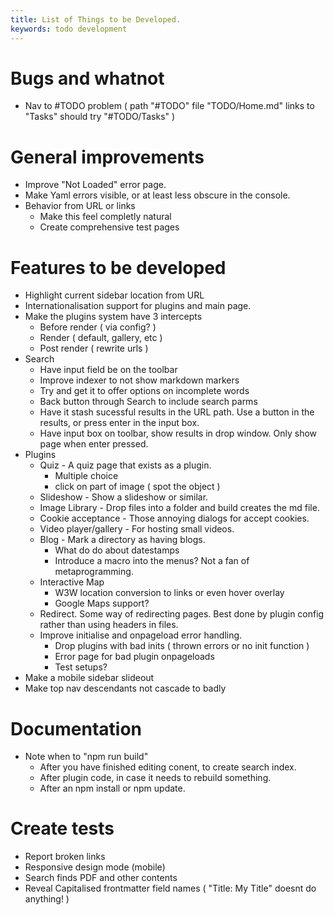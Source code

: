 ```yaml
---
title: List of Things to be Developed.
keywords: todo development
---
```


# Bugs and whatnot

* Nav to #TODO problem ( path "#TODO" file "TODO/Home.md" links to "Tasks" should try "#TODO/Tasks" )


# General improvements

* Improve "Not Loaded" error page.
* Make Yaml errors visible, or at least less obscure in the console.
* Behavior from URL or links
    * Make this feel completly natural
    * Create comprehensive test pages

# Features to be developed

* Highlight current sidebar location from URL
* Internationalisation support for plugins and main page.
* Make the plugins system have 3 intercepts
    - Before render ( via config? )
    - Render ( default, gallery, etc )
    - Post render ( rewrite urls )
* Search 
    * Have input field be on the toolbar
    * Improve indexer to not show markdown markers
    * Try and get it to offer options on incomplete words
    * Back button through Search to include search parms
    * Have it stash sucessful results in the URL path. Use a button in the results, or press enter in the input box.
    * Have input box on toolbar, show results in drop window. Only show page when enter pressed.
* Plugins
    * Quiz - A quiz page that exists as a plugin.
        * Multiple choice
        * click on part of image ( spot the object )
    * Slideshow - Show a slideshow or similar.
    * Image Library - Drop files into a folder and build creates the md file.
    * Cookie acceptance - Those annoying dialogs for accept cookies.
    * Video player/gallery - For hosting small videos.
    * Blog - Mark a directory as having blogs. 
        * What do do about datestamps
        * Introduce a macro into the menus? Not a fan of metaprogramming.
    * Interactive Map
        * W3W location conversion to links or even hover overlay
        * Google Maps support?
    * Redirect. Some way of redirecting pages. Best done by plugin config rather than using headers in files.
    * Improve initialise and onpageload error handling.
        * Drop plugins with bad inits ( thrown errors or no init function )
        * Error page for bad plugin onpageloads
        * Test setups?
* Make a mobile sidebar slideout
* Make top nav descendants not cascade to badly

# Documentation

* Note when to "npm run build"
    * After you have finished editing conent, to create search index.
    * After plugin code, in case it needs to rebuild something.
    * After an npm install or npm update.

# Create tests

* Report broken links
* Responsive design mode (mobile)
* Search finds PDF and other contents
* Reveal Capitalised frontmatter field names ( "Title: My Title" doesnt do anything! )